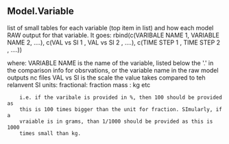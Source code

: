 
## Model.Variable

list of small tables for each variable (top item in list) and how each model RAW
output for that variable. It goes:
rbind(c(VARIBALE NAME 1, VARIABLE NAME 2, ....),
      c(VAL vs SI 1    , VAL vs SI 2    , ....),
      c(TIME STEP 1    , TIME STEP 2    , ....))

where:
    VARIABLE NAME is the name of the variable, listed below the '.' in the
    comparison info for obsrvations, or the variable name in the raw model
    outputs nc files
    VAL vs SI is the scale the value takes compared to teh relanvent SI units:
        fractional: fraction
        mass      : kg
        etc

        i.e. if the varibale is provided in %, then 100 should be provided as
        this is 100 times bigger than the unit for fraction. SImularly, if a
        vraiable is in grams, than 1/1000 should be provided as this is 1000
        times small than kg.
